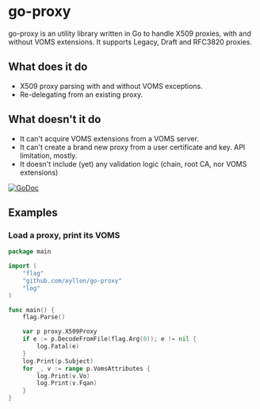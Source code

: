 go-proxy
========

go-proxy is an utility library written in Go to handle X509 proxies, with and without VOMS extensions. It supports Legacy, Draft and RFC3820 proxies.

## What does it do
* X509 proxy parsing with and without VOMS exceptions.
* Re-delegating from an existing proxy.

## What doesn't it do
* It can't acquire VOMS extensions from a VOMS server.
* It can't create a brand new proxy from a user certificate and key. API limitation, mostly.
* It doesn't include (yet) any validation logic (chain, root CA, nor VOMS extensions)

 [![GoDoc](https://godoc.org/github.com/ayllon/go-proxy?status.svg)](https://godoc.org/github.com/ayllon/go-proxy)
 
 
## Examples

### Load a proxy, print its VOMS
```go
package main

import (
	"flag"
	"github.com/ayllon/go-proxy"
	"log"
)

func main() {
	flag.Parse()

	var p proxy.X509Proxy
	if e := p.DecodeFromFile(flag.Arg(0)); e != nil {
		log.Fatal(e)
	}
	log.Print(p.Subject)
	for _, v := range p.VomsAttributes {
		log.Print(v.Vo)
		log.Print(v.Fqan)
	}
}
```
